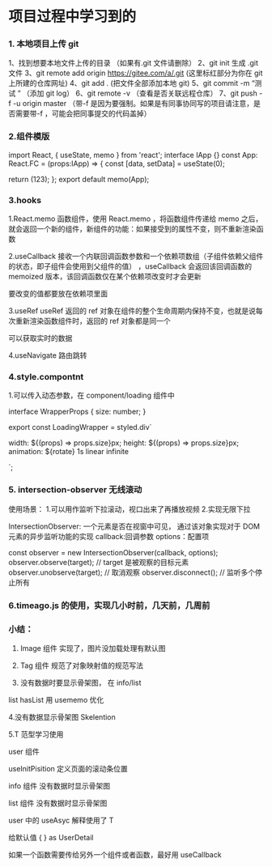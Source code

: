 # 项目过程中学习到的

### 1. 本地项目上传 git

1、找到想要本地文件上传的目录 （如果有.git 文件请删除）
2、git init 生成 .git 文件
3、git remote add origin https://gitee.com/a/.git (这里标红部分为你在 git 上所建的仓库网址)
4、git add . (把文件全部添加本地 git)
5、git commit -m “测试 ” （添加 git log）
6、git remote -v （查看是否关联远程仓库）
7、git push -f -u origin master （带-f 是因为要强制。如果是有同事协同写的项目请注意，是否需要带-f ，可能会把同事提交的代码盖掉）

### 2.组件模版

import React, { useState, memo } from 'react';
interface IApp {}
const App: React.FC<IApp> = (props:IApp) => {
const [data, setData] = useState(0);

return (123);
};
export default memo(App);

### 3.hooks

1.React.memo
函数组件，使用 React.memo ，将函数组件传递给 memo 之后，就会返回一个新的组件，新组件的功能：如果接受到的属性不变，则不重新渲染函数

2.useCallback
接收一个内联回调函数参数和一个依赖项数组（子组件依赖父组件的状态，即子组件会使用到父组件的值） ，useCallback 会返回该回调函数的 memoized 版本，该回调函数仅在某个依赖项改变时才会更新

要改变的值都要放在依赖项里面

3.useRef
useRef 返回的 ref 对象在组件的整个生命周期内保持不变，也就是说每次重新渲染函数组件时，返回的 ref 对象都是同一个

可以获取实时的数据

4.useNavigate 路由跳转

### 4.style.compontnt

1.可以传入动态参数，在 component/loading 组件中

interface WrapperProps {
size: number;
}

export const LoadingWrapper = styled.div<WrapperProps>`

width: ${(props) => props.size}px;
height: ${(props) => props.size}px;
animation: ${rotate} 1s linear infinite

`;

### 5. intersection-observer 无线滚动

使用场景： 1.可以用作监听下拉滚动，视口出来了再播放视频 2.实现无限下拉

IntersectionObserver: 一个元素是否在视窗中可见， 通过该对象实现对于 DOM 元素的异步监听功能的实现
callback:回调参数
options：配置项

const observer = new IntersectionObserver(callback, options);
observer.observe(target); // target 是被观察的目标元素
observer.unobserve(target); // 取消观察
observer.disconnect(); // 监听多个停止所有

### 6.timeago.js 的使用，实现几小时前，几天前，几周前

### 小结：

1. Image 组件 实现了，图片没加载处理有默认图

2. Tag 组件 规范了对象映射值的规范写法

3. 没有数据时要显示骨架图， 在 info/list

list hasList 用 usememo 优化

4.没有数据显示骨架图 Skelention

5.T 范型学习使用

user 组件

useInitPisition 定义页面的滚动条位置

info 组件 没有数据时显示骨架图

list 组件 没有数据时显示骨架图

user 中的 useAsyc 解释使用了 T

给默认值 { } as UserDetail

如果一个函数需要传给另外一个组件或者函数，最好用 useCallback
